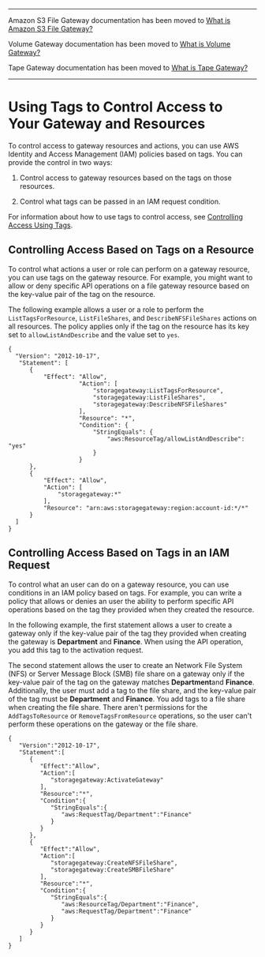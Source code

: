 --------

Amazon S3 File Gateway documentation has been moved to [What is Amazon S3 File Gateway?](https://docs.aws.amazon.com/filegateway/latest/files3/WhatIsStorageGateway.html)

Volume Gateway documentation has been moved to [What is Volume Gateway?](https://docs.aws.amazon.com/storagegateway/latest/vgw/WhatIsStorageGateway.html)

Tape Gateway documentation has been moved to [What is Tape Gateway?](https://docs.aws.amazon.com/storagegateway/latest/tgw/WhatIsStorageGateway.html)

--------

# Using Tags to Control Access to Your Gateway and Resources<a name="restrict-fgw-access"></a>

To control access to gateway resources and actions, you can use AWS Identity and Access Management \(IAM\) policies based on tags\. You can provide the control in two ways:

1. Control access to gateway resources based on the tags on those resources\.

1. Control what tags can be passed in an IAM request condition\.

For information about how to use tags to control access, see [Controlling Access Using Tags](https://docs.aws.amazon.com/IAM/latest/UserGuide/access_tags.html)\.

## Controlling Access Based on Tags on a Resource<a name="resorce-tag-control"></a>

To control what actions a user or role can perform on a gateway resource, you can use tags on the gateway resource\. For example, you might want to allow or deny specific API operations on a file gateway resource based on the key\-value pair of the tag on the resource\.

The following example allows a user or a role to perform the `ListTagsForResource`, `ListFileShares`, and `DescribeNFSFileShares` actions on all resources\. The policy applies only if the tag on the resource has its key set to `allowListAndDescribe` and the value set to `yes`\.

```
{
  "Version": "2012-10-17",
   "Statement": [
      {
          "Effect": "Allow",
                    "Action": [
                        "storagegateway:ListTagsForResource",
                        "storagegateway:ListFileShares",
                        "storagegateway:DescribeNFSFileShares"
                    ],
                    "Resource": "*",
                    "Condition": {
                        "StringEquals": {
                            "aws:ResourceTag/allowListAndDescribe": "yes"
                        }
                    }
      },
      {
          "Effect": "Allow",
          "Action": [
              "storagegateway:*"
          ],
          "Resource": "arn:aws:storagegateway:region:account-id:*/*"
      }
  ]
}
```

## Controlling Access Based on Tags in an IAM Request<a name="request-based-control"></a>

To control what an user can do on a gateway resource, you can use conditions in an IAM policy based on tags\. For example, you can write a policy that allows or denies an user the ability to perform specific API operations based on the tag they provided when they created the resource\.

In the following example, the first statement allows a user to create a gateway only if the key\-value pair of the tag they provided when creating the gateway is **Department** and **Finance**\. When using the API operation, you add this tag to the activation request\.

The second statement allows the user to create an Network File System \(NFS\) or Server Message Block \(SMB\) file share on a gateway only if the key\-value pair of the tag on the gateway matches **Department**and **Finance**\. Additionally, the user must add a tag to the file share, and the key\-value pair of the tag must be **Department** and **Finance**\. You add tags to a file share when creating the file share\. There aren't permissions for the `AddTagsToResource` or `RemoveTagsFromResource` operations, so the user can't perform these operations on the gateway or the file share\.

```
{
   "Version":"2012-10-17",
   "Statement":[
      {
         "Effect":"Allow",
         "Action":[
            "storagegateway:ActivateGateway"
         ],
         "Resource":"*",
         "Condition":{
            "StringEquals":{
               "aws:RequestTag/Department":"Finance"
            }
         }
      },
      {
         "Effect":"Allow",
         "Action":[
            "storagegateway:CreateNFSFileShare",
            "storagegateway:CreateSMBFileShare"
         ],
         "Resource":"*",
         "Condition":{
            "StringEquals":{
               "aws:ResourceTag/Department":"Finance",
               "aws:RequestTag/Department":"Finance"
            }
         }
      }
   ]
}
```